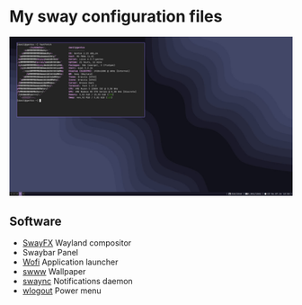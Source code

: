 # My sway configuration files
![alt text](https://github.com/thedanilfez/gentoo-sway/raw/master/screenshot.jpg)
## Software
- [SwayFX](https://github.com/WillPower3309/swayfx) Wayland compositor
- Swaybar Panel
- [Wofi](https://sr.ht/~scoopta/wofi/) Application launcher
- [swww](https://github.com/LGFae/swww) Wallpaper
- [swaync](https://github.com/ErikReider/SwayNotificationCenter) Notifications daemon
- [wlogout](https://github.com/ArtsyMacaw/wlogout) Power menu
